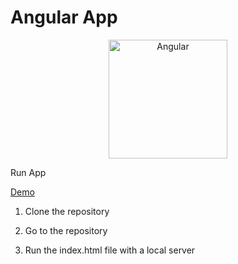 # Angular App

<p align="center">
    <img src="http://pycolors.com/v2/angular.png" alt="Angular" width="190" height="190"/>
</p>

Run App 

[Demo](http://pycolors.com/v2/angular-app)

1. Clone the repository

2. Go to the repository

3. Run the index.html file with a local server
